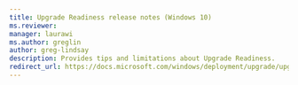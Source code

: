```yaml
---
title: Upgrade Readiness release notes (Windows 10)
ms.reviewer: 
manager: laurawi
ms.author: greglin
author: greg-lindsay
description: Provides tips and limitations about Upgrade Readiness.
redirect_url: https://docs.microsoft.com/windows/deployment/upgrade/upgrade-readiness-requirements#important-information-about-this-release
---
```

